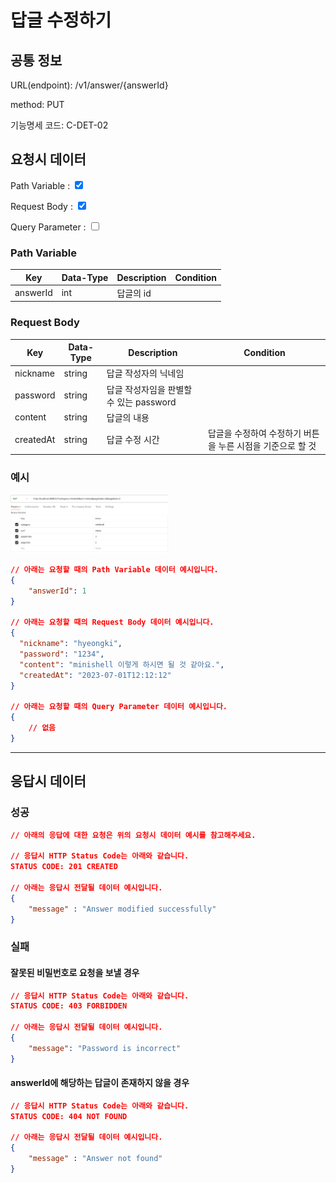 # 답글 수정하기

## 공통 정보


<!-- 요청 시 URL 입니다. Root url에 대해서는 제외하고 서술합니다. -->
URL(endpoint): /v1/answer/{answerId}

<!-- 요청 시 method 입니다. HTTP method를 기준으로 합니다. -->
method: PUT

<!-- 요청 시 기능명세 코드 입니다. HTTP method를 기준으로 합니다. -->
기능명세 코드: C-DET-02

## 요청시 데이터

<!-- 요청시에 Path Variable, Request Parameter, 혹은 Query Parameter가 필요한 지에 대해 체크합니다. -->
<!-- 만약 해당되는 데이터가 없다면 표를 비워주세요. 제목을 포함한 항목을 지우시면 안됩니다.-->
Path Variable : <input type="checkbox" value="Path Variable" checked>

Request Body : <input type="checkbox" value="Request Body" checked>

Query Parameter : <input type="checkbox" value="Query Parameter">

### Path Variable

<!-- 요청 시 데이터에 대해 명시하는 테이블입니다. -->
<!-- Key, Data-Type, Description, Condition 순으로 작성해주세요. -->
<!-- Key는 요청 시 데이터의 Key를,
    Data-Type은 요청 시 데이터의 Data-Type을,
    Description은 요청 시 데이터의 설명을,
    Condition은 요청 시 데이터의 조건을 명시해주세요. -->
| Key | Data-Type | Description | Condition |
| --- | --- | --- | --- |
| answerId | int | 답글의 id | |

### Request Body 

<!-- 요청 시 데이터에 대해 명시하는 테이블입니다. -->
<!-- Key, Data-Type, Description, Condition 순으로 작성해주세요. -->
<!-- Key는 요청 시 데이터의 Key를,
    Data-Type은 요청 시 데이터의 Data-Type을,
    Description은 요청 시 데이터의 설명을,
    Condition은 요청 시 데이터의 조건을 명시해주세요. -->
| Key | Data-Type | Description | Condition |
| --- | --- | --- | --- |
| nickname | string | 답글 작성자의 닉네임 | |
| password | string | 답글 작성자임을 판별할 수 있는 password | |
| content | string | 답글의 내용 | |
| createdAt | string | 답글 수정 시간 | 답글을 수정하여 수정하기 버튼을 누른 시점을 기준으로 할 것 |

### 예시

<img width="50%" src="../static/images/Main.png">

```json
// 아래는 요청할 때의 Path Variable 데이터 예시입니다.
{
    "answerId": 1
}

// 아래는 요청할 때의 Request Body 데이터 예시입니다.
{
  "nickname": "hyeongki",
  "password": "1234",
  "content": "minishell 이렇게 하시면 될 것 같아요.",
  "createdAt": "2023-07-01T12:12:12"
}

// 아래는 요청할 때의 Query Parameter 데이터 예시입니다.
{
    // 없음
}
```

***

## 응답시 데이터

### 성공

```json
// 아래의 응답에 대한 요청은 위의 요청시 데이터 예시를 참고해주세요.

// 응답시 HTTP Status Code는 아래와 같습니다.
STATUS CODE: 201 CREATED

// 아래는 응답시 전달될 데이터 예시입니다.
{
    "message" : "Answer modified successfully"
}
```

### 실패

#### 잘못된 비밀번호로 요청을 보낼 경우
<!-- 실패시에는 어떻게 해서 실패한 코드인지 반드시 실패 사유를 적어주세요. -->

```json
// 응답시 HTTP Status Code는 아래와 같습니다.
STATUS CODE: 403 FORBIDDEN

// 아래는 응답시 전달될 데이터 예시입니다.
{
    "message": "Password is incorrect"
}
```

#### answerId에 해당하는 답글이 존재하지 않을 경우
<!-- 실패시에는 어떻게 해서 실패한 코드인지 반드시 실패 사유를 적어주세요. -->

```json
// 응답시 HTTP Status Code는 아래와 같습니다.
STATUS CODE: 404 NOT FOUND

// 아래는 응답시 전달될 데이터 예시입니다.
{
    "message" : "Answer not found"
}
```
<!-- 실패 사유가 여러가지 존재하여서 2개 이상의 실패 응답을 정의할 때에는 복수의 ### [실패사유] 탭을 만들어 주세요.-->
